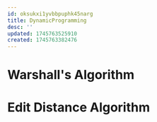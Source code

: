 ```yaml
---
id: oksukxi1yvbbpuphk45narg
title: DynamicProgramming
desc: ''
updated: 1745763525910
created: 1745763382476
---
```


# Warshall's Algorithm

# Edit Distance Algorithm
